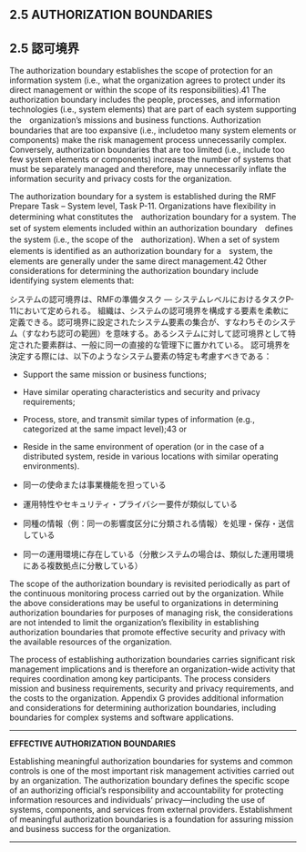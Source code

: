 ## 2.5 AUTHORIZATION BOUNDARIES
## 2.5 認可境界

The authorization boundary establishes the scope of protection for an information system (i.e., what the organization agrees to protect under its direct management or within the scope of its responsibilities).41 The authorization boundary includes the people, processes, and information technologies (i.e., system elements) that are part of each system supporting the　organization’s missions and business functions. Authorization boundaries that are too expansive (i.e., includetoo many system elements or components) make the risk management process unnecessarily complex. Conversely, authorization boundaries that are too limited (i.e., include too few system elements or components) increase the number of systems that must be separately managed and therefore, may unnecessarily inflate the information security and privacy costs for the organization.  




The authorization boundary for a system is established during the RMF Prepare Task – System level, Task P-11. Organizations have flexibility in determining what constitutes the　authorization boundary for a system. The set of system elements included within an authorization boundary　defines the system (i.e., the scope of the　authorization). When a set of system elements is identified as an authorization boundary for a　system, the elements are generally under the same direct management.42 Other considerations for determining the authorization boundary include identifying system elements that:  

システムの認可境界は、RMFの準備タスク ― システムレベルにおけるタスクP-11において定められる。
組織は、システムの認可境界を構成する要素を柔軟に定義できる。認可境界に設定されたシステム要素の集合が、すなわちそのシステム（すなわち認可の範囲）を意味する。あるシステムに対して認可境界として特定された要素群は、一般に同一の直接的な管理下に置かれている。
認可境界を決定する際には、以下のようなシステム要素の特定も考慮すべきである：

- Support the same mission or business functions; 
- Have similar operating characteristics and security and privacy requirements; 
- Process, store, and transmit similar types of information (e.g., categorized at the same impact level);43 or
- Reside in the same environment of operation (or in the case of a distributed system, reside in various locations with similar operating environments).  

- 同一の使命または事業機能を担っている
- 運用特性やセキュリティ・プライバシー要件が類似している
- 同種の情報（例：同一の影響度区分に分類される情報）を処理・保存・送信している
- 同一の運用環境に存在している（分散システムの場合は、類似した運用環境にある複数拠点に分散している）


The scope of the authorization boundary is revisited periodically as part of the continuous monitoring process carried out by the organization. While the above considerations may be useful to organizations in determining authorization boundaries for purposes of managing risk, the considerations are not intended to limit the organization’s flexibility in establishing authorization boundaries that promote effective security and privacy with the available resources of the organization.

The process of establishing authorization boundaries carries significant risk management implications and is therefore an organization-wide activity that requires coordination among key participants. The process considers mission and business requirements, security and privacy requirements, and the costs to the organization. Appendix G provides additional information and considerations for determining authorization boundaries, including boundaries for complex systems and software applications.

---

**EFFECTIVE AUTHORIZATION BOUNDARIES**

Establishing meaningful authorization boundaries for systems and common controls is one of the most important risk management activities carried out by an organization. The authorization boundary defines the specific scope of an authorizing official’s responsibility and accountability for protecting information resources and individuals’ privacy—including the use of systems, components, and services from external providers. Establishment of meaningful authorization boundaries is a foundation for assuring mission and business success for the organization.

---

